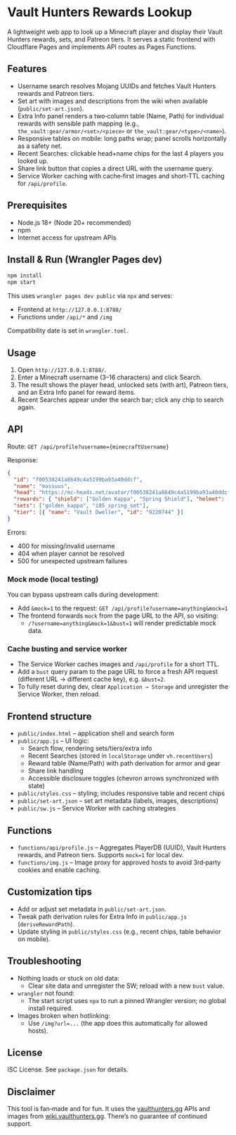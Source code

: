 # Vault Hunters Rewards Lookup

A lightweight web app to look up a Minecraft player and display their Vault Hunters rewards, sets, and Patreon tiers. It serves a static frontend with Cloudflare Pages and implements API routes as Pages Functions.

## Features

- Username search resolves Mojang UUIDs and fetches Vault Hunters rewards and Patreon tiers.
- Set art with images and descriptions from the wiki when available (`public/set-art.json`).
- Extra Info panel renders a two‑column table (Name, Path) for individual rewards with sensible path mapping (e.g., `the_vault:gear/armor/<set>/<piece>` or `the_vault:gear/<type>/<name>`).
- Responsive tables on mobile: long paths wrap; panel scrolls horizontally as a safety net.
- Recent Searches: clickable head+name chips for the last 4 players you looked up.
- Share link button that copies a direct URL with the username query.
- Service Worker caching with cache‑first images and short‑TTL caching for `/api/profile`.

## Prerequisites

- Node.js 18+ (Node 20+ recommended)
- npm
- Internet access for upstream APIs

## Install & Run (Wrangler Pages dev)

```bash
npm install
npm start
```

This uses `wrangler pages dev public` via `npx` and serves:
- Frontend at `http://127.0.0.1:8788/`
- Functions under `/api/*` and `/img`

Compatibility date is set in `wrangler.toml`.

## Usage

1. Open `http://127.0.0.1:8788/`.
2. Enter a Minecraft username (3–16 characters) and click Search.
3. The result shows the player head, unlocked sets (with art), Patreon tiers, and an Extra Info panel for reward items.
4. Recent Searches appear under the search bar; click any chip to search again.

## API

Route: `GET /api/profile?username={minecraftUsername}`

Response:

```json
{
  "id": "f00538241a8649c4a5199ba93a40ddcf",
  "name": "massuus",
  "head": "https://mc-heads.net/avatar/f00538241a8649c4a5199ba93a40ddcf",
  "rewards": { "shield": ["Golden Kappa", "Spring Shield"], "helmet": ["royale_crown"] },
  "sets": ["golden_kappa", "i85_spring_set"],
  "tier": [{ "name": "Vault Dweller", "id": "9220744" }]
}
```

Errors:
- 400 for missing/invalid username
- 404 when player cannot be resolved
- 500 for unexpected upstream failures

### Mock mode (local testing)

You can bypass upstream calls during development:

- Add `&mock=1` to the request: `GET /api/profile?username=anything&mock=1`
- The frontend forwards `mock` from the page URL to the API, so visiting:
  - `/?username=anything&mock=1&bust=1`
  will render predictable mock data.

### Cache busting and service worker

- The Service Worker caches images and `/api/profile` for a short TTL.
- Add a `bust` query param to the page URL to force a fresh API request (different URL → different cache key), e.g. `&bust=2`.
- To fully reset during dev, clear `Application → Storage` and unregister the Service Worker, then reload.

## Frontend structure

- `public/index.html` – application shell and search form
- `public/app.js` – UI logic:
  - Search flow, rendering sets/tiers/extra info
  - Recent Searches (stored in `localStorage` under `vh.recentUsers`)
  - Reward table (Name/Path) with path derivation for armor and gear
  - Share link handling
  - Accessible disclosure toggles (chevron arrows synchronized with state)
- `public/styles.css` – styling; includes responsive table and recent chips
- `public/set-art.json` – set art metadata (labels, images, descriptions)
- `public/sw.js` – Service Worker with caching strategies

## Functions

- `functions/api/profile.js` – Aggregates PlayerDB (UUID), Vault Hunters rewards, and Patreon tiers. Supports `mock=1` for local dev.
- `functions/img.js` – Image proxy for approved hosts to avoid 3rd‑party cookies and enable caching.

## Customization tips

- Add or adjust set metadata in `public/set-art.json`.
- Tweak path derivation rules for Extra Info in `public/app.js` (`deriveRewardPath`).
- Update styling in `public/styles.css` (e.g., recent chips, table behavior on mobile).

## Troubleshooting

- Nothing loads or stuck on old data:
  - Clear site data and unregister the SW; reload with a new `bust` value.
- `wrangler` not found:
  - The start script uses `npx` to run a pinned Wrangler version; no global install required.
- Images broken when hotlinking:
  - Use `/img?url=...` (the app does this automatically for allowed hosts).

## License

ISC License. See `package.json` for details.

## Disclaimer

This tool is fan‑made and for fun. It uses the [vaulthunters.gg](https://vaulthunters.gg/) APIs and images from [wiki.vaulthunters.gg](https://wiki.vaulthunters.gg/). There’s no guarantee of continued support.

